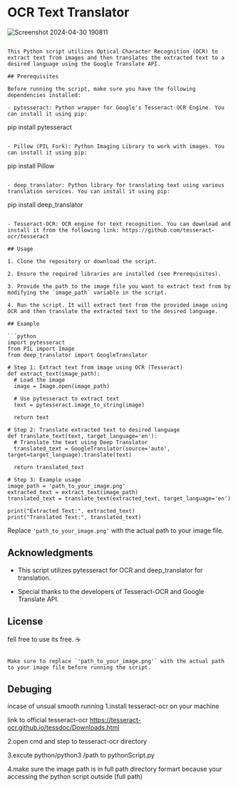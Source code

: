 
# OCR Text Translator

![Screenshot 2024-04-30 190811](https://github.com/brianlangay4/Image-transalate-OCR-/assets/67788456/2d922feb-c7d9-4476-837e-b0ff00591643)


```

This Python script utilizes Optical Character Recognition (OCR) to extract text from images and then translates the extracted text to a desired language using the Google Translate API.

## Prerequisites

Before running the script, make sure you have the following dependencies installed:

- pytesseract: Python wrapper for Google's Tesseract-OCR Engine. You can install it using pip:
  ```
  pip install pytesseract
  ```

- Pillow (PIL Fork): Python Imaging Library to work with images. You can install it using pip:
  ```
  pip install Pillow
  ```

- deep_translator: Python library for translating text using various translation services. You can install it using pip:
  ```
  pip install deep_translator
  ```

- Tesseract-OCR: OCR engine for text recognition. You can download and install it from the following link: https://github.com/tesseract-ocr/tesseract

## Usage

1. Clone the repository or download the script.

2. Ensure the required libraries are installed (see Prerequisites).

3. Provide the path to the image file you want to extract text from by modifying the `image_path` variable in the script.

4. Run the script. It will extract text from the provided image using OCR and then translate the extracted text to the desired language.

## Example

```python
import pytesseract
from PIL import Image
from deep_translator import GoogleTranslator

# Step 1: Extract text from image using OCR (Tesseract)
def extract_text(image_path):
    # Load the image
    image = Image.open(image_path)
    
    # Use pytesseract to extract text
    text = pytesseract.image_to_string(image)
    
    return text

# Step 2: Translate extracted text to desired language
def translate_text(text, target_language='en'):
    # Translate the text using Deep Translator
    translated_text = GoogleTranslator(source='auto', target=target_language).translate(text)
    
    return translated_text

# Step 3: Example usage
image_path = 'path_to_your_image.png'
extracted_text = extract_text(image_path)
translated_text = translate_text(extracted_text, target_language='en')

print("Extracted Text:", extracted_text)
print("Translated Text:", translated_text)
```

Replace `'path_to_your_image.png'` with the actual path to your image file.

## Acknowledgments

- This script utilizes pytesseract for OCR and deep_translator for translation.

- Special thanks to the developers of Tesseract-OCR and Google Translate API.

## License
fell free to use its free. ☕
```

Make sure to replace `'path_to_your_image.png'` with the actual path to your image file before running the script.
```
## Debuging 

incase of unsual smooth running 
1.install tesseract-ocr on your machine

link to official tesseract-ocr https://tesseract-ocr.github.io/tessdoc/Downloads.html

2.open cmd and step to tesseract-ocr directory

3.excute python/python3 /path to pythonScript.py

4.make sure the image path is in full path directory formart because your accessing the python script outside (full path)









